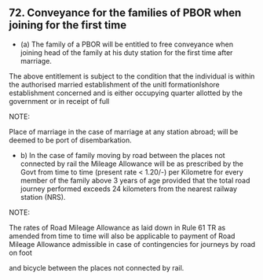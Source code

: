 ## 72. Conveyance for the families of PBOR when joining for the first time

- (a)   The family of a PBOR will be entitled to free conveyance when joining head of the family at his duty station for the first time after marriage.

The above entitlement is subject to the condition that the individual is within the authorised married establishment of the unitl formationlshore establishment concerned and is either occupying quarter allotted by the government or in receipt of full

NOTE:

Place of marriage in the case of marriage at any station abroad; will be deemed to be port of disembarkation.

- b) In the case of family moving by road between the places not connected by rail the Mileage Allowance will be as prescribed by the Govt from time to time (present rate &lt; 1.20/-) per Kilometre for every member of the family above 3 years of age provided that the total road journey performed exceeds 24 kilometers from the nearest railway station (NRS).

NOTE:

The rates of Road Mileage Allowance as laid down in Rule 61 TR as amended from time to time will also be applicable to payment of Road Mileage Allowance admissible in case of contingencies for journeys by road on foot

and bicycle between the places not connected by rail.
